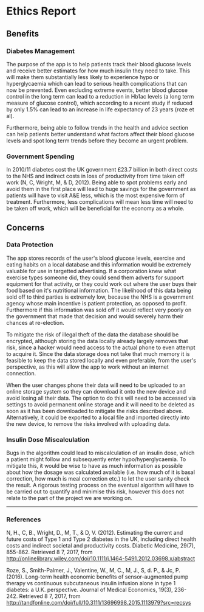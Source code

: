 # Ethics Report

## Benefits

### Diabetes Management

The purpose of the app is to help patients track their blood glucose levels and receive better estimates for how
much insulin they need to take. This will make them substantially less likely to experience hypo or hyperglycaemia which can lead to
serious health complications that can now be prevented. Even excluding extreme events, better blood glucose control in the long
term can lead to a reduction in Hb1ac levels (a long term measure of glucose control), which according to a recent study if reduced by only 1.5% can lead to an increase in life expectancy of 23 years (roze et al).

Furthermore, being able to follow trends in the health and advice section can help patients better understand what factors affect their blood glucose levels and spot long term trends before they become an urgent problem.

### Government Spending

In 2010/11 diabetes cost the UK government £23.7 billion in both direct costs to the NHS and indirect costs in loss of productivity from time taken off work (N, C, Wright, M, & D, 2012). Being able to spot problems early and avoid them in the first place will lead to huge savings for the government as patients will have to visit A&amp;E less, which is the most expensive form of treatment. Furthermore, less
complications will mean less time will need to be taken off work, which will be beneficial for the economy as a whole.

## Concerns

### Data Protection

The app stores records of the user's blood glucose levels, exercise and eating habits on a local database and this information would be extremely valuable for use in targetted advertising. If a corporation knew what exercise types someone did, they could send them adverts for support equipment for that activity, or they could work out where the user buys their food based on it's nutritional information. The likelihood of this data being sold off to third parties is extremely low, because the NHS is a government agency whose main incentive is patient protection, as opposed to profit. Furthermore if this information was sold off it would reflect very poorly on the government that made that decision and would severely harm their chances at re-election.

To mitigate the risk of illegal theft of the data the database should be encrypted, although storing the data locally already largely removes that risk, since a hacker would need access to the actual phone to even attempt to acquire it. Since the data storage does not take that much memory it is feasible to keep the data stored locally and even preferable, from the user's perspective, as this will allow the app to work without an internet connection.

When the user changes phone their data will need to be uploaded to an online storage system so they can download it onto the new device and avoid losing all their data. The option to do this will need to be accessed via settings to avoid permanent online storage and it will need to be deleted as soon as it has been downloaded to mitigate the risks described above. Alternatively, it could be exported to a local file and imported directly into the new device, to remove the risks involved with uploading data.

### Insulin Dose Miscalculation

Bugs in the algorithm could lead to miscalculation of an insulin dose, which a patient might follow and subsequently enter hypo/hyperglycaemia. To mitigate this, it would be wise to have as much information as possible about how the dosage was calculated available (i.e. how much of it is basal correction, how much is meal correction etc.) to let the user sanity check the result. A rigorous testing process on the eventual algorithm will have to be carried out to quantify and minimise this risk, however this does not relate to the part of the project we are working on.

---
### References

N, H., C, B., Wright, D., M, T., & D, V. (2012). Estimating the current and future costs of Type 1 and
  Type 2 diabetes in the UK, including direct health costs and indirect societal and productivity
  costs. Diabetic Medicine, 29(7), 855-862. Retrieved 8 7, 2017, from
  http://onlinelibrary.wiley.com/doi/10.1111/j.1464-5491.2012.03698.x/abstract 
  
Roze, S., Smith-Palmer, J., Valentine, W., M, C., M, J., S, d. P., & Jc, P. (2016). Long-term health
  economic benefits of sensor-augmented pump therapy vs continuous subcutaneous insulin
  infusion alone in type 1 diabetes: a U.K. perspective. Journal of Medical Economics, 19(3),
  236-242. Retrieved 8 7, 2017, from
  http://tandfonline.com/doi/full/10.3111/13696998.2015.1113979?src=recsys 
  

